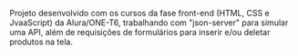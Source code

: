 Projeto desenvolvido com os cursos da fase front-end (HTML, CSS e JvaaScript) da Alura/ONE-T6,
trabalhando com "json-server" para simular uma API,
além de requisições de formulários para inserir e/ou deletar produtos na tela.
